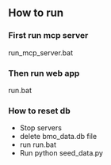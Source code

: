 


## How to run 
### First run mcp server
run_mcp_server.bat

### Then run web app
run.bat


### How to reset db
- Stop servers
- delete bmo_data.db file
- run run.bat
- Run python seed_data.py
